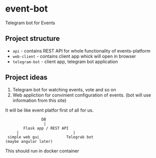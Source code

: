 # event-bot

Telegram bot for Events

## Project structure 

- ```api``` - contains REST API for whole functionality of events-platform 
- ```web-client``` - contains client app whick will open in browser 
- ```telegram-bot``` - client app, telegram bot application

## Project ideas

1. Telegram bot for watching events, vote and so on 
2. Web appliction for convinient configuration of events. (bot will use information from this site) 


It will be like event platfor first of all for us. 

                    DB 
                     |
            Flask app / REST API 
         |                        |
     simple web gui            Telegrab bot
    (maybe angular later)



This should run in docker container 
